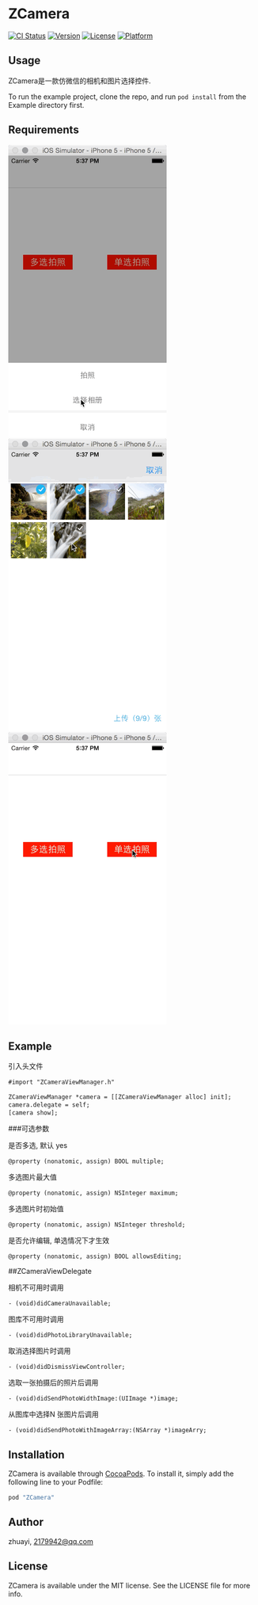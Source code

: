 # ZCamera

[![CI Status](http://img.shields.io/travis/zhuayi/ZCamera.svg?style=flat)](https://travis-ci.org/zhuayi/ZCamera)
[![Version](https://img.shields.io/cocoapods/v/ZCamera.svg?style=flat)](http://cocoapods.org/pods/ZCamera)
[![License](https://img.shields.io/cocoapods/l/ZCamera.svg?style=flat)](http://cocoapods.org/pods/ZCamera)
[![Platform](https://img.shields.io/cocoapods/p/ZCamera.svg?style=flat)](http://cocoapods.org/pods/ZCamera)

## Usage

ZCamera是一款仿微信的相机和图片选择控件.

To run the example project, clone the repo, and run `pod install` from the Example directory first.

## Requirements

![enter image description here](https://raw.githubusercontent.com/zhuayi/ZCamera/master/screenshots1.gif)![enter image description here](https://raw.githubusercontent.com/zhuayi/ZCamera/master/screenshots2.gif)![enter image description here](https://raw.githubusercontent.com/zhuayi/ZCamera/master/screenshots3.gif)


## Example

引入头文件


```objectice-c
#import "ZCameraViewManager.h"
```

```objectice-c
ZCameraViewManager *camera = [[ZCameraViewManager alloc] init];
camera.delegate = self;
[camera show];
```

###可选参数

是否多选, 默认 yes
```objectice-c
@property (nonatomic, assign) BOOL multiple;
```

多选图片最大值
```objectice-c
@property (nonatomic, assign) NSInteger maximum;
```

多选图片时初始值
```objectice-c
@property (nonatomic, assign) NSInteger threshold;
```

是否允许编辑, 单选情况下才生效
```objectice-c
@property (nonatomic, assign) BOOL allowsEditing;
```


##ZCameraViewDelegate

相机不可用时调用
```objectice-c
- (void)didCameraUnavailable;
```

图库不可用时调用
```objectice-c
- (void)didPhotoLibraryUnavailable;
```

取消选择图片时调用
```objectice-c
- (void)didDismissViewController;
```

选取一张拍摄后的照片后调用
```objectice-c
- (void)didSendPhotoWidthImage:(UIImage *)image;
```

从图库中选择N 张图片后调用
```objectice-c
- (void)didSendPhotoWithImageArray:(NSArray *)imageArry;
```

## Installation

ZCamera is available through [CocoaPods](http://cocoapods.org). To install
it, simply add the following line to your Podfile:

```ruby
pod "ZCamera"
```

## Author

zhuayi, 2179942@qq.com

## License

ZCamera is available under the MIT license. See the LICENSE file for more info.
